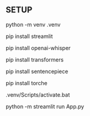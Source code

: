 ## SETUP

python -m venv .venv

pip install streamlit

pip install openai-whisper

pip install transformers

pip install sentencepiece

pip install torche

.venv/Scripts/activate.bat

python -m streamlit run App.py
